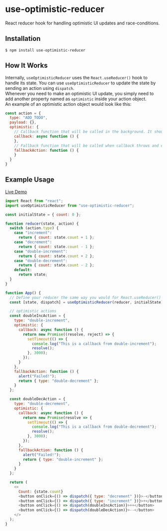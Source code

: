 # use-optimistic-reducer
React reducer hook for handling optimistic UI updates and race-conditions.

## Installation
`$ npm install use-optimistic-reducer`

## How It Works
Internally, `useOptimisticReducer` uses the `React.useReducer()` hook to handle its state. You can use `useOptimisticReducer` to update the state by sending an action using `dispatch`.
<br>
Whenever you need to make an optimistic UI update, you simply need to add another property named as `optimistic` inside your action object.
<br>
An example of an optimistic action object would look like this:

```javascript
const action = {
  type: "ADD_TODO",
  payload: {},
  optimistic: {
    // Callback function that will be called in the background. It should be an async function
    callback: async function () {
    },
    // Fallback function that will be called when callback throws and error. You may optionally return an action that will be dispatched immediately.
    fallbackAction: function () {
    }
  }
}
``` 

## Example Usage

[Live Demo](https://stackblitz.com/edit/use-optimistic-reducer?file=index.js)
```javascript
import React from "react";
import useOptimisticReducer from "use-optimistic-reducer";

const initialState = { count: 0 };

function reducer(state, action) {
  switch (action.type) {
    case "increment":
      return { count: state.count + 1 };
    case "decrement":
      return { count: state.count - 1 };
    case "double-increment":
      return { count: state.count + 2 };
    case "double-decrement":
      return { count: state.count - 2 };
    default:
      return state;
  }
}

function App() {
  // Define your reducer the same way you would for React.useReducer()
  const [state, dispatch] = useOptimisticReducer(reducer, initialState);

  // optimistic actions
  const doubleIncAction = {
    type: "double-increment",
    optimistic: {
      callback: async function () {
        return new Promise((resolve, reject) => {
          setTimeout(() => {
            console.log("This is a callback from double-increment");
            resolve();
          }, 3000);
        });
      }
    },
    fallbackAction: function () {
      alert("Failed!");
      return { type: "double-decrement" };
    }
  };

  const doubleDecAction = {
    type: "double-decrement",
    optimistic: {
      callback: async function () {
        return new Promise(resolve => {
          setTimeout(() => {
            console.log("This is a callback from double-decrement");
            resolve();
          }, 3000);
        });
      },
      fallbackAction: function () {
        alert("Failed!");
        return { type: "double-increment" };
      }
    }
  };

  return (
    <>
      Count: {state.count}
      <button onClick={() => dispatch({ type: "decrement" })}>-</button>
      <button onClick={() => dispatch({ type: "increment" })}>+</button>
      <button onClick={() => dispatch(doubleIncAction)}>++</button>
      <button onClick={() => dispatch(doubleDecAction)}>--</button>
    </>
  );
}
```